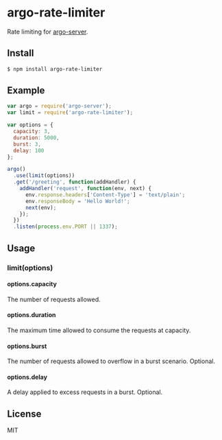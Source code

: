 # argo-rate-limiter

Rate limiting for [argo-server](https://github.com/argo/argo).

## Install

```bash
$ npm install argo-rate-limiter
```

## Example

```javascript
var argo = require('argo-server');
var limit = require('argo-rate-limiter');

var options = {
  capacity: 3,
  duration: 5000,
  burst: 3,
  delay: 100 
};

argo()
  .use(limit(options))
  .get('/greeting', function(addHandler) {
    addHandler('request', function(env, next) {
      env.response.headers['Content-Type'] = 'text/plain';
      env.responseBody = 'Hello World!';
      next(env);
    });
  })
  .listen(process.env.PORT || 1337);
```

## Usage

### limit(options)

#### options.capacity

The number of requests allowed.

#### options.duration

The maximum time allowed to consume the requests at capacity.

#### options.burst

The number of requests allowed to overflow in a burst scenario.  Optional.

#### options.delay

A delay applied to excess requests in a burst.  Optional.
## License

MIT
